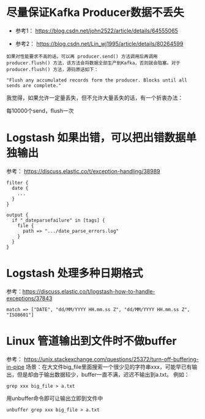 # 尽量保证Kafka Producer数据不丢失

* 参考1： https://blog.csdn.net/john2522/article/details/64555065

* 参考2： https://blog.csdn.net/Lin_wj1995/article/details/80264599

```
如果对性能要求不高的话，可以再 producer.send() 方法调用后再调用 producer.flush() 方法，该方法会将数据全部生产到Kafka，否则就会阻塞。对于 producer.flush() 方法，源码原话如下：

"Flush any accumulated records form the producer. Blocks until all sends are complete."
```

我觉得，如果允许一定量丢失，但不允许大量丢失的话，有一个折衷办法：

每10000个send，flush一次

# Logstash 如果出错，可以把出错数据单独输出

参考： https://discuss.elastic.co/t/exception-handling/38989

```
filter {
  date {
    ...
  }
}

output {
  if "_dateparsefailure" in [tags] {
    file {
      path => ".../date_parse_errors.log"
    }
  }
}
```

# Logstash 处理多种日期格式

参考：https://discuss.elastic.co/t/logstash-how-to-handle-exceptions/37843

```
match => ["DATE", "dd/MM/YYYY HH.mm.ss Z", "dd/MM/YYYY HH.mm.ss Z", "ISO8601"]
```

# Linux 管道输出到文件时不做buffer
参考： https://unix.stackexchange.com/questions/25372/turn-off-buffering-in-pipe
场景：在大文件big_file里面搜索一个很少见的字符串xxx，可能早已有输出，但是却由于输出数据较少，buffer一直不满，迟迟不输出到a.txt。
例如：

```shell
grep xxx big_file > a.txt
```

用unbuffer命令即可让输出立即到文件中
```
unbuffer grep xxx big_file > a.txt
```
